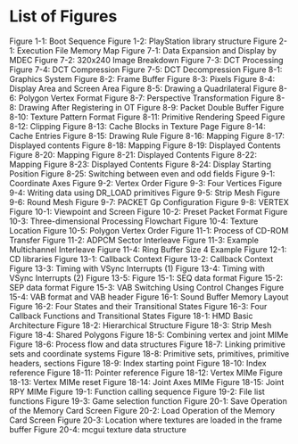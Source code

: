 # List of Figures
Figure 1-1: Boot Sequence
Figure 1-2: PlayStation library structure
Figure 2-1: Execution File Memory Map
Figure 7-1: Data Expansion and Display by MDEC
Figure 7-2: 320x240 Image Breakdown
Figure 7-3: DCT Processing
Figure 7-4: DCT Compression
Figure 7-5: DCT Decompression
Figure 8-1: Graphics System
Figure 8-2: Frame Buffer
Figure 8-3: Pixels
Figure 8-4: Display Area and Screen Area
Figure 8-5: Drawing a Quadrilateral
Figure 8-6: Polygon Vertex Format
Figure 8-7: Perspective Transformation
Figure 8-8: Drawing After Registering in OT
Figure 8-9: Packet Double Buffer
Figure 8-10: Texture Pattern Format
Figure 8-11: Primitive Rendering Speed
Figure 8-12: Clipping
Figure 8-13: Cache Blocks in Texture Page
Figure 8-14: Cache Entries
Figure 8-15: Drawing Rule
Figure 8-16: Mapping
Figure 8-17: Displayed contents
Figure 8-18: Mapping
Figure 8-19: Displayed Contents	
Figure 8-20: Mapping
Figure 8-21: Displayed Contents
Figure 8-22: Mapping
Figure 8-23: Displayed Contents
Figure 8-24: Display Starting Position
Figure 8-25: Switching between even and odd fields
Figure 9-1: Coordinate Axes	
Figure 9-2: Vertex Order
Figure 9-3: Four Vertices
Figure 9-4: Writing data using DR_LOAD primitives
Figure 9-5: Strip Mesh
Figure 9-6: Round Mesh
Figure 9-7: PACKET Gp Configuration
Figure 9-8: VERTEX
Figure 10-1: Viewpoint and Screen
Figure 10-2: Preset Packet Format
Figure 10-3: Three-dimensional Processing Flowchart
Figure 10-4: Texture Location
Figure 10-5: Polygon Vertex Order
Figure 11-1: Process of CD-ROM Transfer
Figure 11-2: ADPCM Sector Interleave
Figure 11-3: Example Multichannel Interleave
Figure 11-4: Ring Buffer Size 4 Example
Figure 12-1: CD libraries
Figure 13-1: Callback Context
Figure 13-2: Callback Context
Figure 13-3: Timing with VSync Interrupts (1)
Figure 13-4: Timing with VSync Interrupts (2)
Figure 13-5:
Figure 15-1: SEQ data format
Figure 15-2: SEP data format
Figure 15-3: VAB Switching Using Control Changes
Figure 15-4: VAB format and VAB header
Figure 16-1: Sound Buffer Memory Layout
Figure 16-2: Four States and their Transitional States
Figure 16-3: Four Callback Functions and Transitional States
Figure 18-1: HMD Basic Architecture
Figure 18-2: Hierarchical Structure
Figure 18-3: Strip Mesh	
Figure 18-4: Shared Polygons
Figure 18-5: Combining vertex and joint MIMe
Figure 18-6: Process flow and data structures
Figure 18-7: Linking primitive sets and coordinate systems
Figure 18-8: Primitive sets, primitives, primitive headers, sections
Figure 18-9: Index starting point
Figure 18-10: Index reference
Figure 18-11: Pointer reference
Figure 18-12: Vertex MIMe
Figure 18-13: Vertex MIMe reset
Figure 18-14: Joint Axes MIMe
Figure 18-15: Joint RPY MIMe
Figure 19-1: Function calling sequence
Figure 19-2: File list functions
Figure 19-3: Game selection function
Figure 20-1: Save Operation of the Memory Card Screen
Figure 20-2: Load Operation of the Memory Card Screen
Figure 20-3: Location where textures are loaded in the frame buffer
Figure 20-4: mcgui texture data structure